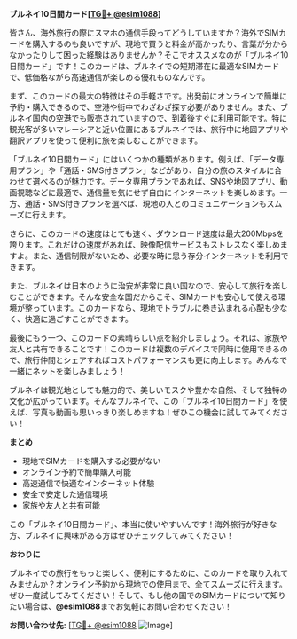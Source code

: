 **ブルネイ10日間カード[[TG💪+ @esim1088](https://t.me/s/esim1088)]**

皆さん、海外旅行の際にスマホの通信手段ってどうしていますか？海外でSIMカードを購入するのも良いですが、現地で買うと料金が高かったり、言葉が分からなかったりして困った経験はありませんか？そこでオススメなのが「ブルネイ10日間カード」です！このカードは、ブルネイでの短期滞在に最適なSIMカードで、低価格ながら高速通信が楽しめる優れものなんです。

まず、このカードの最大の特徴はその手軽さです。出発前にオンラインで簡単に予約・購入できるので、空港や街中でわざわざ探す必要がありません。また、ブルネイ国内の空港でも販売されていますので、到着後すぐに利用可能です。特に観光客が多いマレーシアと近い位置にあるブルネイでは、旅行中に地図アプリや翻訳アプリを使って便利に旅を楽しむことができます。

「ブルネイ10日間カード」にはいくつかの種類があります。例えば、「データ専用プラン」や「通話・SMS付きプラン」などがあり、自分の旅のスタイルに合わせて選べるのが魅力です。データ専用プランであれば、SNSや地図アプリ、動画視聴などに最適で、通信量を気にせず自由にインターネットを楽しめます。一方、通話・SMS付きプランを選べば、現地の人とのコミュニケーションもスムーズに行えます。

さらに、このカードの速度はとても速く、ダウンロード速度は最大200Mbpsを誇ります。これだけの速度があれば、映像配信サービスもストレスなく楽しめますよ。また、通信制限がないため、必要な時に思う存分インターネットを利用できます。

また、ブルネイは日本のように治安が非常に良い国なので、安心して旅行を楽しむことができます。そんな安全な国だからこそ、SIMカードも安心して使える環境が整っています。このカードなら、現地でトラブルに巻き込まれる心配も少なく、快適に過ごすことができます。

最後にもう一つ、このカードの素晴らしい点を紹介しましょう。それは、家族や友人と共有できることです！このカードは複数のデバイスで同時に使用できるので、旅行仲間とシェアすればコストパフォーマンスも更に向上します。みんなで一緒にネットを楽しみましょう！

ブルネイは観光地としても魅力的で、美しいモスクや豊かな自然、そして独特の文化が広がっています。そんなブルネイで、この「ブルネイ10日間カード」を使えば、写真も動画も思いっきり楽しめますね！ぜひこの機会に試してみてください！

**まとめ**

- 現地でSIMカードを購入する必要がない
- オンライン予約で簡単購入可能
- 高速通信で快適なインターネット体験
- 安全で安定した通信環境
- 家族や友人と共有可能

この「ブルネイ10日間カード」、本当に使いやすいんです！海外旅行が好きな方、ブルネイに興味がある方はぜひチェックしてみてください！

**おわりに**

ブルネイでの旅行をもっと楽しく、便利にするために、このカードを取り入れてみませんか？オンライン予約から現地での使用まで、全てスムーズに行えます。ぜひ一度試してみてください！そして、もし他の国でのSIMカードについて知りたい場合は、**@esim1088**までお気軽にお問い合わせください！

**お問い合わせ先:** [[TG💪+ @esim1088](https://t.me/s/esim1088) ![Image](https://i.postimg.cc/Y0z9fWf4/image.png)]